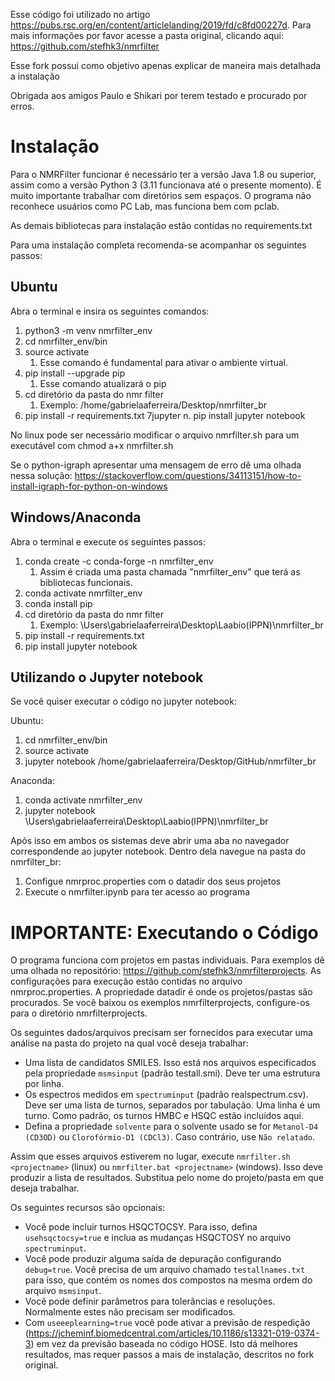 Esse código foi utilizado no artigo https://pubs.rsc.org/en/content/articlelanding/2019/fd/c8fd00227d. Para mais informações por favor acesse a pasta original, clicando aqui: https://github.com/stefhk3/nmrfilter

Esse fork possui como objetivo apenas explicar de maneira mais detalhada a instalação

Obrigada aos amigos Paulo e Shikari por terem testado e procurado por erros. 


Instalação
============

Para o NMRFilter funcionar é necessário ter a versão Java 1.8 ou superior, assim como a versão Python 3 (3.11 funcionava até o presente momento). 
É muito importante trabalhar com diretórios sem espaços. O programa não reconhece usuários como PC Lab, mas funciona bem com pclab.

As demais bibliotecas para instalação estão contidas no requirements.txt

Para uma instalação completa recomenda-se acompanhar os seguintes passos:

Ubuntu
---
Abra o terminal e insira os seguintes comandos:
1. python3 -m venv nmrfilter_env
2. cd nmrfilter_env/bin
3. source activate
	1. Esse comando é fundamental para ativar o ambiente virtual.
4. pip install --upgrade pip
	1. Esse comando atualizará o pip
5. cd diretório da pasta do nmr filter
	1. Exemplo: /home/gabrielaaferreira/Desktop/nmrfilter_br
6. pip install -r requirements.txt
7jupyter n. pip install jupyter notebook

No linux pode ser necessário modificar o arquivo nmrfilter.sh para um executável com chmod a+x nmrfilter.sh

Se o python-igraph apresentar uma mensagem de erro dê uma olhada nessa solução: https://stackoverflow.com/questions/34113151/how-to-install-igraph-for-python-on-windows

Windows/Anaconda
--------
Abra o terminal e execute os seguintes passos:
1. conda create -c conda-forge -n nmrfilter_env
	1. Assim é criada uma pasta chamada "nmrfilter_env" que terá as bibliotecas funcionais.
2. conda activate nmrfilter_env
3. conda install pip
4. cd diretório da pasta do nmr filter
	1. Exemplo: \Users\gabrielaaferreira\Desktop\Laabio(IPPN)\nmrfilter_br
5. pip install -r requirements.txt
6. pip install jupyter notebook

Utilizando o Jupyter notebook
----------------------

Se você quiser executar o código no jupyter notebook:

Ubuntu:
1. cd nmrfilter_env/bin
2. source activate
3. jupyter notebook /home/gabrielaaferreira/Desktop/GitHub/nmrfilter_br

Anaconda:
1. conda activate nmrfilter_env
2. jupyter notebook \Users\gabrielaaferreira\Desktop\Laabio(IPPN)\nmrfilter_br

Após isso em ambos os sistemas deve abrir uma aba no navegador correspondende ao jupyter notebook. Dentro dela navegue na pasta do nmrfilter_br:
1. Configue nmrproc.properties com o datadir dos seus projetos
2. Execute o nmrfilter.ipynb para ter acesso ao programa

IMPORTANTE: Executando o Código
=======
O programa funciona com projetos em pastas individuais. Para exemplos dê uma olhada no repositório: https://github.com/stefhk3/nmrfilterprojects. 
As configurações para execução estão contidas no arquivo nmrproc.properties.
A propriedade datadir é onde os projetos/pastas são procurados. Se você baixou os exemplos nmrfilterprojects, configure-os para o diretório nmrfilterprojects.

Os seguintes dados/arquivos precisam ser fornecidos para executar uma análise na pasta do projeto na qual você deseja trabalhar:
* Uma lista de candidatos SMILES. Isso está nos arquivos especificados pela propriedade `msmsinput` (padrão testall.smi). Deve ter uma estrutura por linha.
* Os espectros medidos em `spectruminput` (padrão realspectrum.csv). Deve ser uma lista de turnos, separados por tabulação. Uma linha é um turno. Como padrão, os turnos HMBC e HSQC estão incluídos aqui.
* Defina a propriedade `solvente` para o solvente usado se for `Metanol-D4 (CD3OD)` ou `Clorofórmio-D1 (CDCl3)`. Caso contrário, use `Não relatado`.

Assim que esses arquivos estiverem no lugar, execute `nmrfilter.sh <projectname>` (linux) ou `nmrfilter.bat <projectname>` (windows). Isso deve produzir a lista de resultados. Substitua <projectname> pelo nome do projeto/pasta em que deseja trabalhar.

Os seguintes recursos são opcionais:
* Você pode incluir turnos HSQCTOCSY. Para isso, defina `usehsqctocsy=true` e inclua as mudanças HSQCTOSY no arquivo `spectruminput`.
* Você pode produzir alguma saída de depuração configurando `debug=true`. Você precisa de um arquivo chamado `testallnames.txt` para isso, que contém os nomes dos compostos na mesma ordem do arquivo `msmsinput`.
* Você pode definir parâmetros para tolerâncias e resoluções. Normalmente estes não precisam ser modificados.
* Com `useeeplearning=true` você pode ativar a previsão de respedição (https://jcheminf.biomedcentral.com/articles/10.1186/s13321-019-0374-3) em vez da previsão baseada no código HOSE. Isto dá melhores resultados, mas requer passos a mais de instalação, descritos no fork original.
